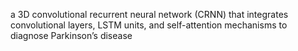 a 3D convolutional recurrent neural network (CRNN) that integrates convolutional layers, LSTM units, and self-attention mechanisms to diagnose Parkinson’s disease
